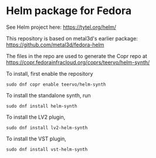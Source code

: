 # Helm package for Fedora

See Helm project here: https://tytel.org/helm/

This repository is based on metal3d's earlier package: https://github.com/metal3d/fedora-helm

The files in the repo are used to generate the Copr repo at
https://copr.fedorainfracloud.org/coprs/teervo/helm-synth/

To install, first enable the repository
```
sudo dnf copr enable teervo/helm-synth
```

To install the standalone synth, run
```
sudo dnf install helm-synth
```

To install the LV2 plugin,
```
sudo dnf install lv2-helm-synth
```

To install the VST plugin,
```
sudo dnf install vst-helm-synth
```
